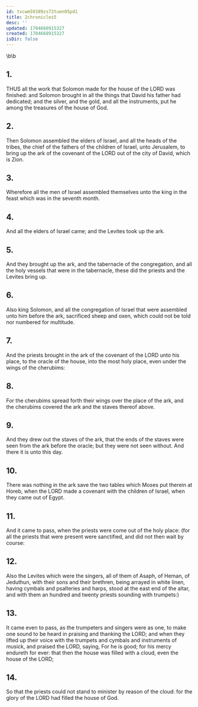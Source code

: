 ```yaml
---
id: txcwm59389zs72tuen05pd1
title: 2chronicles5
desc: ''
updated: 1704668915327
created: 1704668915327
isDir: false
---
```

\b\b
## 1.
THUS all the work that Solomon made for the house of the LORD was finished: and Solomon brought in all the things that David his father had dedicated; and the silver, and the gold, and all the instruments, put he among the treasures of the house of God.
## 2.
Then Solomon assembled the elders of Israel, and all the heads of the tribes, the chief of the fathers of the children of Israel, unto Jerusalem, to bring up the ark of the covenant of the LORD out of the city of David, which is Zion.
## 3.
Wherefore all the men of Israel assembled themselves unto the king in the feast which was in the seventh month.
## 4.
And all the elders of Israel came; and the Levites took up the ark.
## 5.
And they brought up the ark, and the tabernacle of the congregation, and all the holy vessels that were in the tabernacle, these did the priests and the Levites bring up.
## 6.
Also king Solomon, and all the congregation of Israel that were assembled unto him before the ark, sacrificed sheep and oxen, which could not be told nor numbered for multitude.
## 7.
And the priests brought in the ark of the covenant of the LORD unto his place, to the oracle of the house, into the most holy place, even under the wings of the cherubims:
## 8.
For the cherubims spread forth their wings over the place of the ark, and the cherubims covered the ark and the staves thereof above.
## 9.
And they drew out the staves of the ark, that the ends of the staves were seen from the ark before the oracle; but they were not seen without.  And there it is unto this day.
## 10.
There was nothing in the ark save the two tables which Moses put therein at Horeb, when the LORD made a covenant with the children of Israel, when they came out of Egypt.
## 11.
And it came to pass, when the priests were come out of the holy place: (for all the priests that were present were sanctified, and did not then wait by course:
## 12.
Also the Levites which were the singers, all of them of Asaph, of Heman, of Jeduthun, with their sons and their brethren, being arrayed in white linen, having cymbals and psalteries and harps, stood at the east end of the altar, and with them an hundred and twenty priests sounding with trumpets:)
## 13.
It came even to pass, as the trumpeters and singers were as one, to make one sound to be heard in praising and thanking the LORD; and when they lifted up their voice with the trumpets and cymbals and instruments of musick, and praised the LORD, saying, For he is good; for his mercy endureth for ever: that then the house was filled with a cloud, even the house of the LORD;
## 14.
So that the priests could not stand to minister by reason of the cloud: for the glory of the LORD had filled the house of God.
